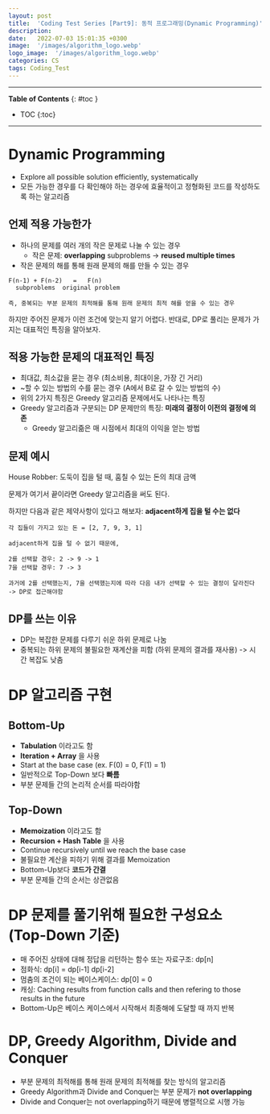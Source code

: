```yaml
---
layout: post
title:  'Coding Test Series [Part9]: 동적 프로그래밍(Dynamic Programming)'
description: 
date:   2022-07-03 15:01:35 +0300
image:  '/images/algorithm_logo.webp'
logo_image:  '/images/algorithm_logo.webp'
categories: CS
tags: Coding_Test
---
```

---

**Table of Contents**
{: #toc }
*  TOC
{:toc}

---

# Dynamic Programming

- Explore all possible solution efficiently, systematically
- 모든 가능한 경우를 다 확인해야 하는 경우에 효율적이고 정형화된 코드를 작성하도록 하는 알고리즘

## 언제 적용 가능한가

- 하나의 문제를 여러 개의 작은 문제로 나눌 수 있는 경우
  - 작은 문제: **overlapping** subproblems -> **reused multiple times**
- 작은 문제의 해를 통해 원래 문제의 해를 만들 수 있는 경우

```
F(n-1) + F(n-2)   =   F(n)
  subproblems  original problem
```

```
즉, 중복되는 부분 문제의 최적해를 통해 원래 문제의 최적 해를 얻을 수 있는 경우
```

하지만 주어진 문제가 이런 조건에 맞는지 알기 어렵다. 반대로, DP로 풀리는 문제가 가지는 대표적인 특징을 알아보자.  

## 적용 가능한 문제의 대표적인 특징

- 최대값, 최소값을 묻는 경우 (최소비용, 최대이윤, 가장 긴 거리)
- ~할 수 있는 방법의 수를 묻는 경우 (A에서 B로 갈 수 있는 방법의 수)
- 위의 2가지 특징은 Greedy 알고리즘 문제에서도 나타나는 특징
- Greedy 알고리즘과 구분되는 DP 문제만의 특징: **미래의 결정이 이전의 결정에 의존**
  - Greedy 알고리즒은 매 시점에서 최대의 이익을 얻는 방법

## 문제 예시

House Robber: 도둑이 집을 털 때, 훔칠 수 있는 돈의 최대 금액  

문제가 여기서 끝이라면 Greedy 알고리즘을 써도 된다.  

하지만 다음과 같은 제약사항이 있다고 해보자: **adjacent하게 집을 털 수는 없다**  

```
각 집들이 가지고 있는 돈 = [2, 7, 9, 3, 1]

adjacent하게 집을 털 수 없기 때문에, 

2를 선택할 경우: 2 -> 9 -> 1
7을 선택할 경우: 7 -> 3

과거에 2를 선택했는지, 7을 선택했는지에 따라 다음 내가 선택할 수 있는 결정이 달라진다 -> DP로 접근해야함
```

## DP를 쓰는 이유

- DP는 복잡한 문제를 다루기 쉬운 하위 문제로 나눔
- 중복되는 하위 문제의 불필요한 재계산을 피함 (하위 문제의 결과를 재사용) -> 시간 복잡도 낮춤

# DP 알고리즘 구현

## Bottom-Up

- **Tabulation** 이라고도 함
- **Iteration + Array** 을 사용
- Start at the base case (ex. F(0) = 0, F(1) = 1)
- 일반적으로 Top-Down 보다 **빠름**
- 부분 문제들 간의 논리적 순서를 따라야함

## Top-Down

- **Memoization** 이라고도 함
- **Recursion + Hash Table** 을 사용
- Continue recursively until we reach the base case
- 불필요한 계산을 피하기 위해 결과를 Memoization
- Bottom-Up보다 **코드가 간결**
- 부분 문제들 간의 순서는 상관없음  


# DP 문제를 풀기위해 필요한 구성요소 (Top-Down 기준)

- 매 주어진 상태에 대해 정답을 리턴하는 함수 또는 자료구조: dp\[n\]
- 점화식: dp\[i\] = dp\[i-1\] dp\[i-2\]
- 멈춤의 조건이 되는 베이스케이스: dp\[0\] = 0
- 캐싱: Caching results from function calls and then refering to those results in the future
- Bottom-Up은 베이스 케이스에서 시작해서 최종해에 도달할 때 까지 반복

# DP, Greedy Algorithm, Divide and Conquer

- 부분 문제의 최적해를 통해 원래 문제의 최적해를 찾는 방식의 알고리즘
- Greedy Algorithm과 Divide and Conquer는 부분 문제가 **not overlapping**
- Divide and Conquer는 not overlapping하기 때문에 병렬적으로 시행 가능